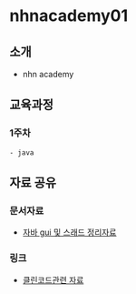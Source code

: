 # nhnacademy01
## 소개
- nhn academy

## 교육과정
### 1주차
    - java
## 자료 공유
### 문서자료
- <a href = "https://github.com/nhnacademy01/nhnacademy01/blob/main/%EC%9E%90%EB%B0%94%20%EC%A0%95%EB%A6%AC.hwp">자바 gui 및 스래드 정리자료 </a> 
### 링크
- <a href = "cleancode.md">클린코드관련 자료
